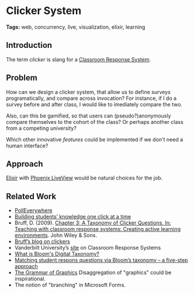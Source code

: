 # Clicker System

**Tags:** web, concurrency, live, visualization, elixir, learning

## Introduction

The term *clicker* is slang for a [Classroom Response System](https://cft.vanderbilt.edu/guides-sub-pages/clickers/). 

## Problem

How can we design a clicker system, that allow us to define surveys programatically, and compare across invocation? For instance, if I do a survey before and after class, I would like to imediately compare the two.

Also, can this be gamified, so that users can (pseudo?)anonymously compare themselves to the cohort of the class? Or perhaps another class from a competing university?

Which other innovative *features* could be implemented if we don't need a human interface?

## Approach

[Elixir](https://elixir-lang.org) with [Phoenix LiveView](https://www.youtube.com/watch?v=k4mSbCoBTPI) would be natural choices for the job.

## Related Work

- [PollEverywhere](https://www.polleverywhere.com)
- [Building students’ knowledge one click at a time](http://ojs.statsbiblioteket.dk/index.php/lom/article/view/7285/6602)
- Bruff, D. (2009). [Chapter 3: A Taxonomy of Clicker Questions. In: Teaching with classroom response systems: Creating active learning environments](https://e-learn.sdu.dk/bbcswebdav/xid-8826126_2). John Wiley & Sons.
- [Bruff’s blog on clickers](https://derekbruff.org/?page_id=2)
- Vanderbilt University’s [site](https://cft.vanderbilt.edu/guides-sub-pages/clickers/) on Classroom Response Systems
- [What is Bloom's Digital Taxonomy?](https://www.youtube.com/watch?v=fqgTBwElPzU&t=8s)
- [Matching student respons questions via Bloom’s taxonomy – a five-step approach](https://youtu.be/n_tFCdHcF3M)
- [The Grammar of Graphics](https://www.springer.com/gp/book/9780387245447) Disaggregation of "graphics" could be inspirational.
- The notion of "branching" in Microsoft Forms.

